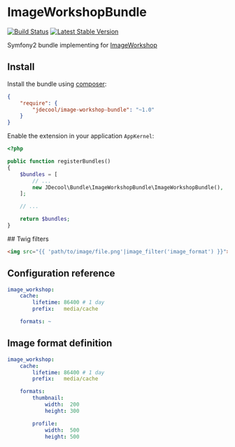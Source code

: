 # ImageWorkshopBundle

[![Build Status](https://travis-ci.org/jdecool/ImageWorkshopBundle.svg)](https://travis-ci.org/jdecool/ImageWorkshopBundle)
[![Latest Stable Version](https://poser.pugx.org/jdecool/image-workshop-bundle/v/stable.png)](https://packagist.org/packages/jdecool/image-workshop-bundle)

Symfony2 bundle implementing for [ImageWorkshop](https://github.com/Sybio/ImageWorkshop)

## Install

Install the bundle using [composer](https://getcomposer.org):

```json
{
    "require": {
        "jdecool/image-workshop-bundle": "~1.0"
    }
}
```

Enable the extension in your application `AppKernel`:

```php
<?php

public function registerBundles()
{
    $bundles = [
        // ...
        new JDecool\Bundle\ImageWorkshopBundle\ImageWorkshopBundle(),
    ];

    // ...

    return $bundles;
}
```

## Twig filters

```html
<img src="{{ 'path/to/image/file.png'|image_filter('image_format') }}">
```

## Configuration reference

```yaml
image_workshop:
    cache:
        lifetime: 86400 # 1 day
        prefix:   media/cache

    formats: ~
```

## Image format definition

```yaml
image_workshop:
    cache:
        lifetime: 86400 # 1 day
        prefix:   media/cache

    formats:
        thumbnail:
            width:  200
            height: 300

        profile:
            width:  500
            height: 500
```
